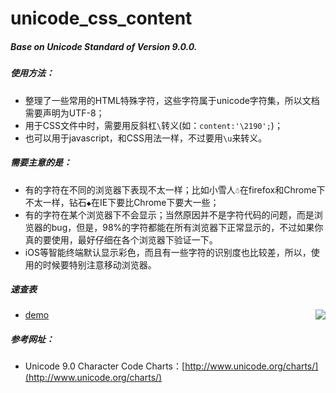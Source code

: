 # unicode_css_content
##### Base on Unicode Standard of Version 9.0.0.
##### 使用方法：
  * 整理了一些常用的HTML特殊字符，这些字符属于unicode字符集，所以文档需要声明为UTF-8；
  * 用于CSS文件中时，需要用反斜杠`\`转义(如：`content:'\2190';`)；
  * 也可以用于javascript，和CSS用法一样，不过要用`\u`来转义。

##### 需要主意的是：
  * 有的字符在不同的浏览器下表现不太一样；比如小雪人` ☃ `在firefox和Chrome下不太一样，钻石` ◆ `在IE下要比Chrome下要大一些；
  * 有的字符在某个浏览器下不会显示；当然原因并不是字符代码的问题，而是浏览器的bug，但是，98%的字符都能在所有浏览器下正常显示的，不过如果你真的要使用，最好仔细在各个浏览器下验证一下。
  * iOS等智能终端默认显示彩色，而且有一些字符的识别度也比较差，所以，使用的时候要特别注意移动浏览器。

##### 速查表
  * [demo](https://chaooo.github.io/unicode_css3_content/)
<a href="https://chaooo.github.io/unicode_css3_content/"><img src="http://obzf7z93c.bkt.clouddn.com/blog/Unicode.png" align="right"></a>

##### 参考网址：
  * Unicode 9.0 Character Code Charts：[http://www.unicode.org/charts/](http://www.unicode.org/charts/)


